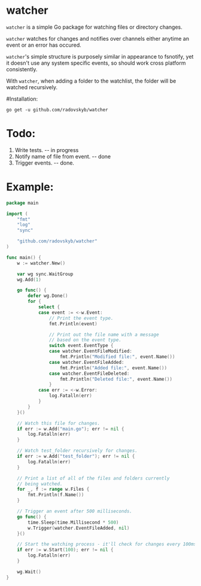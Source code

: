 # watcher
`watcher` is a simple Go package for watching files or directory changes.

`watcher` watches for changes and notifies over channels either anytime an event or an error has occured.

`watcher`'s simple structure is purposely similar in appearance to fsnotify, yet it doesn't use any system specific events, so should work cross platform consistently.

With `watcher`, when adding a folder to the watchlist, the folder will be watched recursively.

#Installation:

```shell
go get -u github.com/radovskyb/watcher
```

# Todo:

1. Write tests. -- in progress
2. Notify name of file from event. -- done
3. Trigger events. -- done.

# Example:

```go
package main

import (
	"fmt"
	"log"
	"sync"

	"github.com/radovskyb/watcher"
)

func main() {
	w := watcher.New()

	var wg sync.WaitGroup
	wg.Add(1)

	go func() {
		defer wg.Done()
		for {
			select {
			case event := <-w.Event:
				// Print the event type.
				fmt.Println(event)

				// Print out the file name with a message
				// based on the event type.
				switch event.EventType {
				case watcher.EventFileModified:
					fmt.Println("Modified file:", event.Name())
				case watcher.EventFileAdded:
					fmt.Println("Added file:", event.Name())
				case watcher.EventFileDeleted:
					fmt.Println("Deleted file:", event.Name())
				}
			case err := <-w.Error:
				log.Fatalln(err)
			}
		}
	}()

	// Watch this file for changes.
	if err := w.Add("main.go"); err != nil {
		log.Fatalln(err)
	}

	// Watch test_folder recursively for changes.
	if err := w.Add("test_folder"); err != nil {
		log.Fatalln(err)
	}

	// Print a list of all of the files and folders currently
	// being watched.
	for _, f := range w.Files {
		fmt.Println(f.Name())
	}

	// Trigger an event after 500 milliseconds.
	go func() {
		time.Sleep(time.Millisecond * 500)
		w.Trigger(watcher.EventFileAdded, nil)
	}()

	// Start the watching process - it'll check for changes every 100ms.
	if err := w.Start(100); err != nil {
		log.Fatalln(err)
	}

	wg.Wait()
}
```
